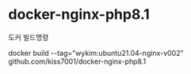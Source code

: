 # docker-nginx-php8.1

도커 빌드명령

docker build --tag="wykim:ubuntu21.04-nginx-v002" github.com/kiss7001/docker-nginx-php8.1
